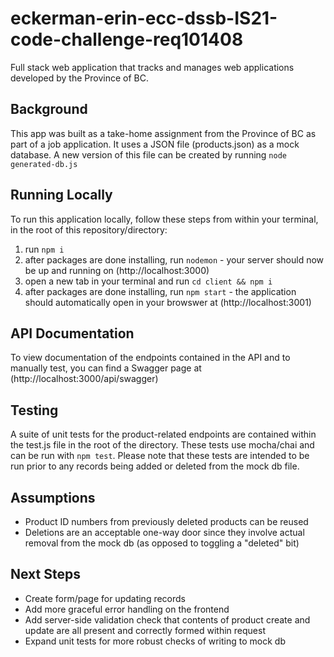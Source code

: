 # eckerman-erin-ecc-dssb-IS21-code-challenge-req101408
Full stack web application that tracks and manages web applications developed by the Province of BC.

## Background
This app was built as a take-home assignment from the Province of BC as part of a job application. It uses a JSON file (products.json) as a mock database. A new version of this file can be created by running `node generated-db.js` 

## Running Locally
To run this application locally, follow these steps from within your terminal, in the root of this repository/directory:
1. run `npm i`
2. after packages are done installing, run `nodemon` - your server should now be up and running on (http://localhost:3000)
3. open a new tab in your terminal and run `cd client && npm i`
4. after packages are done installing, run `npm start` - the application should automatically open in your browswer at (http://localhost:3001)

## API Documentation
To view documentation of the endpoints contained in the API and to manually test, you can find a Swagger page at (http://localhost:3000/api/swagger)

## Testing
A suite of unit tests for the product-related endpoints are contained within the test.js file in the root of the directory. These tests use mocha/chai and can be run with `npm test`. Please note that these tests are intended to be run prior to any records being added or deleted from the mock db file.

## Assumptions
- Product ID numbers from previously deleted products can be reused
- Deletions are an acceptable one-way door since they involve actual removal from the mock db (as opposed to toggling a "deleted" bit)

## Next Steps
- Create form/page for updating records
- Add more graceful error handling on the frontend
- Add server-side validation check that contents of product create and update are all present and correctly formed within request
- Expand unit tests for more robust checks of writing to mock db